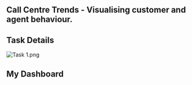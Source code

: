 ## Call Centre Trends - Visualising customer and agent behaviour.

## Task Details  

![Task 1.png ](https://cdn.theforage.com/vinternships/companyassets/4sLyCPgmsy8DA6Dh3/9RbnZnMj2k93xffms/Screen%20Shot%202021-06-15%20at%205.23.06%20PM.png)

## My Dashboard 
